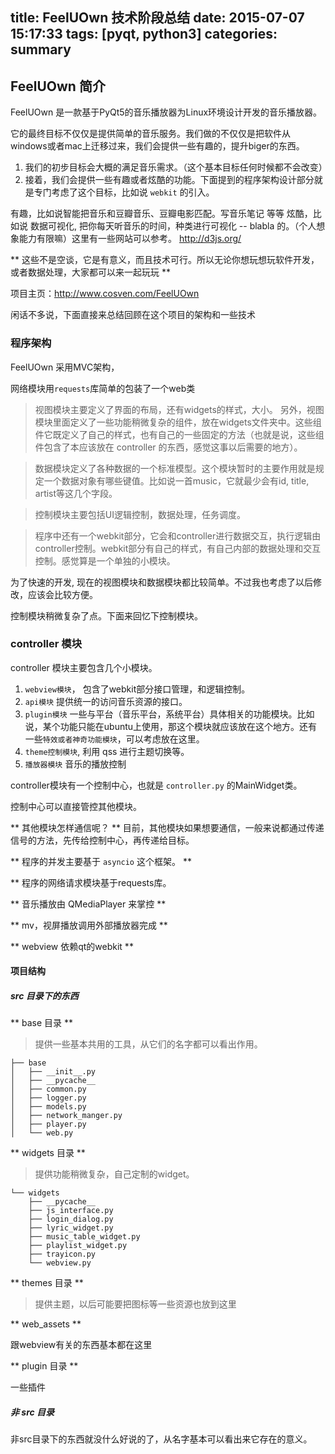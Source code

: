 title: FeelUOwn 技术阶段总结
date: 2015-07-07 15:17:33
tags: [pyqt, python3]
categories: summary
---

## FeelUOwn 简介
FeelUOwn 是一款基于PyQt5的音乐播放器为Linux环境设计开发的音乐播放器。

它的最终目标不仅仅是提供简单的音乐服务。我们做的不仅仅是把软件从windows或者mac上迁移过来，我们会提供一些有趣的，提升biger的东西。

1. 我们的初步目标会大概的满足音乐需求。（这个基本目标任何时候都不会改变）
2. 接着，我们会提供一些有趣或者炫酷的功能。下面提到的程序架构设计部分就是专门考虑了这个目标，比如说 `webkit` 的引入。

有趣，比如说智能把音乐和豆瓣音乐、豆瓣电影匹配。写音乐笔记 等等
炫酷，比如说 数据可视化, 把你每天听音乐的时间，种类进行可视化 -- blabla 的。（个人想象能力有限嘛）这里有一些网站可以参考。 <http://d3js.org/>

** 这些不是空谈，它是有意义，而且技术可行。所以无论你想玩想玩软件开发，或者数据处理，大家都可以来一起玩玩 **

<!-- more -->

项目主页：<http://www.cosven.com/FeelUOwn>

闲话不多说，下面直接来总结回顾在这个项目的架构和一些技术


### 程序架构

FeelUOwn 采用MVC架构，

网络模块用`requests`库简单的包装了一个web类

> 视图模块主要定义了界面的布局，还有widgets的样式，大小。
另外，视图模块里面定义了一些功能稍微复杂的组件，放在widgets文件夹中。这些组件它既定义了自己的样式，也有自己的一些固定的方法（也就是说，这些组件包含了本应该放在 controller 的东西，感觉这事以后需要的地方）。

> 数据模块定义了各种数据的一个标准模型。这个模块暂时的主要作用就是规定一个数据对象有哪些键值。比如说一首music，它就最少会有id, title, artist等这几个字段。

> 控制模块主要包括UI逻辑控制，数据处理，任务调度。

> 程序中还有一个webkit部分，它会和controller进行数据交互，执行逻辑由controller控制。webkit部分有自己的样式，有自己内部的数据处理和交互控制。感觉算是一个单独的小模块。

为了快速的开发, 现在的视图模块和数据模块都比较简单。不过我也考虑了以后修改，应该会比较方便。

控制模块稍微复杂了点。下面来回忆下控制模块。


### controller 模块

controller 模块主要包含几个小模块。

1. `webview模块`， 包含了webkit部分接口管理，和逻辑控制。
2. `api模块` 提供统一的访问音乐资源的接口。
3. `plugin模块` 一些与平台（音乐平台，系统平台）具体相关的功能模块。比如说，某个功能只能在ubuntu上使用，那这个模块就应该放在这个地方。还有一些`特效或者神奇功能模块`，可以考虑放在这里。
4. `theme控制模块`, 利用 qss 进行主题切换等。
5. `播放器模块` 音乐的播放控制

controller模块有一个控制中心，也就是 `controller.py` 的MainWidget类。

 
控制中心可以直接管控其他模块。

** 其他模块怎样通信呢？ **
目前，其他模块如果想要通信，一般来说都通过传递信号的方法，先传给控制中心，再传递给目标。


** 程序的并发主要基于 `asyncio` 这个框架。 **

** 程序的网络请求模块基于requests库。

** 音乐播放由 QMediaPlayer 来掌控 **

** mv，视屏播放调用外部播放器完成 **

** webview 依赖qt的webkit ** 


#### 项目结构

##### src 目录下的东西

** base 目录 **

> 提供一些基本共用的工具，从它们的名字都可以看出作用。

```
├── base
│   ├── __init__.py
│   ├── __pycache__
│   ├── common.py
│   ├── logger.py
│   ├── models.py
│   ├── network_manger.py
│   ├── player.py
│   └── web.py
```

** widgets 目录 **

> 提供功能稍微复杂，自己定制的widget。

```
└── widgets
    ├── __pycache__
    ├── js_interface.py
    ├── login_dialog.py
    ├── lyric_widget.py
    ├── music_table_widget.py
    ├── playlist_widget.py
    ├── trayicon.py
    └── webview.py
```

** themes 目录 **

> 提供主题，以后可能要把图标等一些资源也放到这里

** web_assets **

跟webview有关的东西基本都在这里

** plugin 目录 **

一些插件


##### 非 src 目录

非src目录下的东西就没什么好说的了，从名字基本可以看出来它存在的意义。
